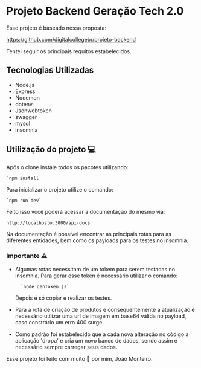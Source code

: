 # Projeto Backend Geração Tech 2.0

Esse projeto é baseado nessa proposta:

https://github.com/digitalcollegebr/projeto-backend

Tentei seguir os principais requitos estabelecidos. 

## Tecnologias Utilizadas

- Node.js
- Express
- Nodemon
- dotenv
- Jsonwebtoken
- swagger
- mysql
- insomnia

## Utilização do projeto :computer:

Após o clone instale todos os pacotes utilizando:

    `npm install`

Para inicializar o projeto utilize o comando:

    `npm run dev`

Feito isso você poderá acessar a documentação do mesmo via: 

    http://localhosto:3000/api-docs

Na documentação é possível encontrar as principais rotas para as diferentes entidades, bem como os payloads para os testes no insomnia.


### Importante :warning:

- Algumas rotas necessitam de um tokem para serem testadas no insomnia. Para gerar esse token é necessário utilizar o comando:

        `node genToken.js` 

    Depois é só copiar e realizar os testes.

- Para a rota de criação de produtos e consequentemente a atualização é necessário utilizar uma url de imagem em base64 válida no payload, caso constrário um erro 400 surge.

- Como padrão foi estabelecido que a cada nova alteração no código a aplicação 'dropa' e cria um novo banco de dados, sendo assim é necessário sempre carregar seus dados.


Esse projeto foi feito com muito :yellow_heart: por mim, João Monteiro.